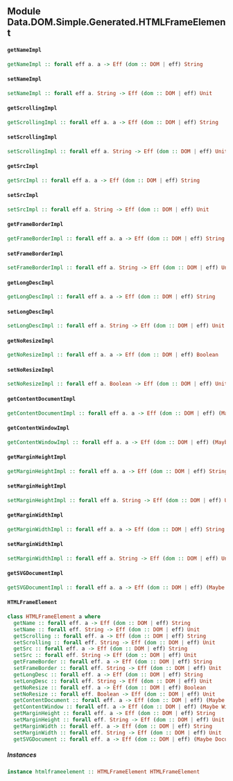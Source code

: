 ## Module Data.DOM.Simple.Generated.HTMLFrameElement

#### `getNameImpl`

``` purescript
getNameImpl :: forall eff a. a -> Eff (dom :: DOM | eff) String
```

#### `setNameImpl`

``` purescript
setNameImpl :: forall eff a. String -> Eff (dom :: DOM | eff) Unit
```

#### `getScrollingImpl`

``` purescript
getScrollingImpl :: forall eff a. a -> Eff (dom :: DOM | eff) String
```

#### `setScrollingImpl`

``` purescript
setScrollingImpl :: forall eff a. String -> Eff (dom :: DOM | eff) Unit
```

#### `getSrcImpl`

``` purescript
getSrcImpl :: forall eff a. a -> Eff (dom :: DOM | eff) String
```

#### `setSrcImpl`

``` purescript
setSrcImpl :: forall eff a. String -> Eff (dom :: DOM | eff) Unit
```

#### `getFrameBorderImpl`

``` purescript
getFrameBorderImpl :: forall eff a. a -> Eff (dom :: DOM | eff) String
```

#### `setFrameBorderImpl`

``` purescript
setFrameBorderImpl :: forall eff a. String -> Eff (dom :: DOM | eff) Unit
```

#### `getLongDescImpl`

``` purescript
getLongDescImpl :: forall eff a. a -> Eff (dom :: DOM | eff) String
```

#### `setLongDescImpl`

``` purescript
setLongDescImpl :: forall eff a. String -> Eff (dom :: DOM | eff) Unit
```

#### `getNoResizeImpl`

``` purescript
getNoResizeImpl :: forall eff a. a -> Eff (dom :: DOM | eff) Boolean
```

#### `setNoResizeImpl`

``` purescript
setNoResizeImpl :: forall eff a. Boolean -> Eff (dom :: DOM | eff) Unit
```

#### `getContentDocumentImpl`

``` purescript
getContentDocumentImpl :: forall eff a. a -> Eff (dom :: DOM | eff) (Maybe Document)
```

#### `getContentWindowImpl`

``` purescript
getContentWindowImpl :: forall eff a. a -> Eff (dom :: DOM | eff) (Maybe Window)
```

#### `getMarginHeightImpl`

``` purescript
getMarginHeightImpl :: forall eff a. a -> Eff (dom :: DOM | eff) String
```

#### `setMarginHeightImpl`

``` purescript
setMarginHeightImpl :: forall eff a. String -> Eff (dom :: DOM | eff) Unit
```

#### `getMarginWidthImpl`

``` purescript
getMarginWidthImpl :: forall eff a. a -> Eff (dom :: DOM | eff) String
```

#### `setMarginWidthImpl`

``` purescript
setMarginWidthImpl :: forall eff a. String -> Eff (dom :: DOM | eff) Unit
```

#### `getSVGDocumentImpl`

``` purescript
getSVGDocumentImpl :: forall eff a. a -> Eff (dom :: DOM | eff) (Maybe Document)
```

#### `HTMLFrameElement`

``` purescript
class HTMLFrameElement a where
  getName :: forall eff. a -> Eff (dom :: DOM | eff) String
  setName :: forall eff. String -> Eff (dom :: DOM | eff) Unit
  getScrolling :: forall eff. a -> Eff (dom :: DOM | eff) String
  setScrolling :: forall eff. String -> Eff (dom :: DOM | eff) Unit
  getSrc :: forall eff. a -> Eff (dom :: DOM | eff) String
  setSrc :: forall eff. String -> Eff (dom :: DOM | eff) Unit
  getFrameBorder :: forall eff. a -> Eff (dom :: DOM | eff) String
  setFrameBorder :: forall eff. String -> Eff (dom :: DOM | eff) Unit
  getLongDesc :: forall eff. a -> Eff (dom :: DOM | eff) String
  setLongDesc :: forall eff. String -> Eff (dom :: DOM | eff) Unit
  getNoResize :: forall eff. a -> Eff (dom :: DOM | eff) Boolean
  setNoResize :: forall eff. Boolean -> Eff (dom :: DOM | eff) Unit
  getContentDocument :: forall eff. a -> Eff (dom :: DOM | eff) (Maybe Document)
  getContentWindow :: forall eff. a -> Eff (dom :: DOM | eff) (Maybe Window)
  getMarginHeight :: forall eff. a -> Eff (dom :: DOM | eff) String
  setMarginHeight :: forall eff. String -> Eff (dom :: DOM | eff) Unit
  getMarginWidth :: forall eff. a -> Eff (dom :: DOM | eff) String
  setMarginWidth :: forall eff. String -> Eff (dom :: DOM | eff) Unit
  getSVGDocument :: forall eff. a -> Eff (dom :: DOM | eff) (Maybe Document)
```

##### Instances
``` purescript
instance htmlframeelement :: HTMLFrameElement HTMLFrameElement
```


